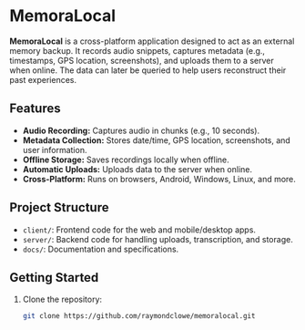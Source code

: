 # MemoraLocal

**MemoraLocal** is a cross-platform application designed to act as an external memory backup. It records audio snippets, captures metadata (e.g., timestamps, GPS location, screenshots), and uploads them to a server when online. The data can later be queried to help users reconstruct their past experiences.

## Features
- **Audio Recording:** Captures audio in chunks (e.g., 10 seconds).
- **Metadata Collection:** Stores date/time, GPS location, screenshots, and user information.
- **Offline Storage:** Saves recordings locally when offline.
- **Automatic Uploads:** Uploads data to the server when online.
- **Cross-Platform:** Runs on browsers, Android, Windows, Linux, and more.

## Project Structure
- `client/`: Frontend code for the web and mobile/desktop apps.
- `server/`: Backend code for handling uploads, transcription, and storage.
- `docs/`: Documentation and specifications.

## Getting Started
1. Clone the repository:
   ```bash
   git clone https://github.com/raymondclowe/memoralocal.git


   
